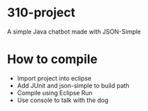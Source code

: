 # 310-project
A simple Java chatbot made with JSON-Simple
# How to compile
- Import project into eclipse
- Add JUnit and json-simple to build path
- Compile using Eclipse Run
- Use console to talk with the dog
